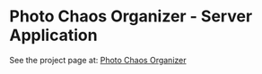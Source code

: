 # Photo Chaos Organizer - Server Application

See the project page at: [Photo Chaos Organizer](http://egyedia.github.io/photo-chaos-organizer)
